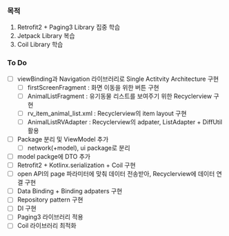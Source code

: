 ### 목적
1. Retrofit2 + Paging3 Library 집중 학습
2. Jetpack Library 복습
3. Coil Library 학습

### To Do
- [ ] viewBinding과 Navigation 라이브러리로 Single Actitvity Architecture 구현
  - [ ] firstScreenFragment : 화면 이동을 위한 버튼 구현
  - [ ] AnimalListFragment : 유기동물 리스트를 보여주기 위한 Recyclerview 구현
  - [ ] rv_item_animal_list.xml : Recyclerview의 item layout 구현
  - [ ] AnimalListRVAdapter : Recyclerview의 adpater, ListAdapter + DiffUtil 활용
- [ ] Package 분리 및 ViewModel 추가
  - [ ] network(+model), ui package로 분리
- [ ] model packge에 DTO 추가
- [ ] Retrofit2 + Kotlinx.serialization + Coil 구현
- [ ] open API의 page 파라미터에 맞춰 데이터 전송받아, Recyclerview에 데이터 연결 구현
- [ ] Data Binding + Binding adpaters 구현
- [ ] Repository pattern 구현
- [ ] DI 구현
- [ ] Paging3 라이브러리 적용
- [ ] Coil 라이브러리 최적화
